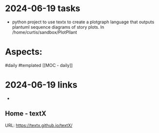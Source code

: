 
# 2024-06-19 tasks

- python project to use textx to create a plotgraph language that outputs plantuml sequence diagrams of story plots.  In /home/curtis/sandbox/PlotPllant

# Aspects:
#daily #templated
[[MOC - daily]]

# 2024-06-19 links
- 


## Home - textX
URL: https://textx.github.io/textX/
